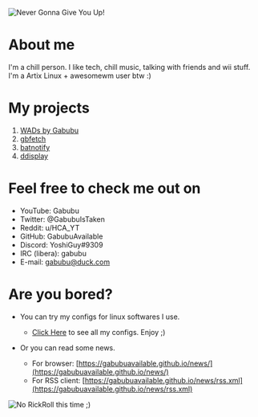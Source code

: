 ![Never Gonna Give You Up!](https://user-images.githubusercontent.com/88589756/159542089-81f02c69-0ae9-44e3-90ad-c8e5c0d696e5.png)

# About me
I'm a chill person. I like tech, chill music, talking with friends and wii stuff. I'm a Artix Linux + awesomewm user btw :)

# My projects
1) [WADs by Gabubu](https://github.com/GabubuAvailable/WADs-by-Gabubu)
2) [gbfetch](https://github.com/GabubuAvailable/gbfetch)
3) [batnotify](https://github.com/GabubuAvailable/batnotify)
4) [ddisplay](https://github.com/GabubuAvailable/ddisplay)

# Feel free to check me out on
- YouTube: Gabubu
- Twitter: @GabubuIsTaken
- Reddit: u/HCA_YT
- GitHub: GabubuAvailable
- Discord: YoshiGuy#9309
- IRC (libera): gabubu
- E-mail: gabubu@duck.com

# Are you bored?
+ You can try my configs for linux softwares I use.
  - [Click Here](https://github.com/GabubuAvailable/configurations) to see all my configs. Enjoy ;)

+ Or you can read some news.
  - For browser: [https://gabubuavailable.github.io/news/](https://gabubuavailable.github.io/news/)
  - For RSS client: [https://gabubuavailable.github.io/news/rss.xml](https://gabubuavailable.github.io/news/rss.xml)

![No RickRoll this time ;)](https://user-images.githubusercontent.com/88589756/159552058-c600fe27-c163-49da-a3e1-cf1a33e8a2bd.png)
